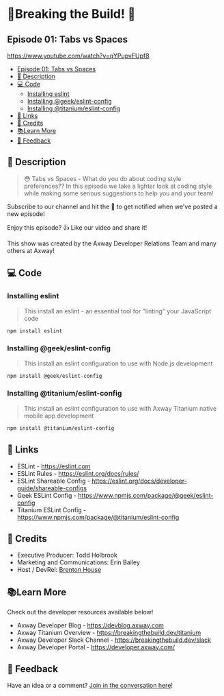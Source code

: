 # 🚨Breaking the Build! 🚨

## Episode 01: Tabs vs Spaces

https://www.youtube.com/watch?v=qYPupvFUpf8

* [Episode 01: Tabs vs Spaces](#episode-01-tabs-vs-spaces)
* [📝 Description](#-description)
* [💻 Code](#-code)
	* [Installing eslint](#installing-eslint)
	* [Installing @geek/eslint-config](#installing-geekeslint-config)
	* [Installing @titanium/eslint-config](#installing-titaniumeslint-config)
* [🔗 Links](#-links)
* [👏 Credits](#-credits)
* [📚Learn More](#learn-more)
* [📣 Feedback](#-feedback)


## 📝 Description

>😳 Tabs vs Spaces - What do you do about coding style preferences??  In this episode we take a lighter look at coding style while making some serious suggestions to help you and your team! 

Subscribe to our channel and hit the 🔔 to get notified when we've posted a new episode!

Enjoy this episode? 👍 Like our video and share it!

This show was created by the Axway Developer Relations Team and many others at Axway!

## 💻 Code


### Installing eslint

> This install an eslint - an essential tool for "linting" your JavaScript code

```bash
npm install eslint
```


### Installing @geek/eslint-config

> This install an eslint configuration to use with Node.js development

```bash
npm install @geek/eslint-config
```

### Installing @titanium/eslint-config

> This install an eslint configuration to use with Axway Titanium native mobile app development

```bash
npm install @titanium/eslint-config
```


## 🔗 Links

* ESLint - https://eslint.com
* ESLint Rules - https://eslint.org/docs/rules/
* ESLint Shareable Config - https://eslint.org/docs/developer-guide/shareable-configs
* Geek ESLint Config - https://www.npmjs.com/package/@geek/eslint-config
* Titanium ESLint Config - https://www.npmjs.com/package/@titanium/eslint-config


## 👏 Credits

* Executive Producer:  Todd Holbrook 
* Marketing and Communications: Erin Bailey
* Host / DevRel:  [Brenton House](https://brenton.house)


## 📚Learn More

Check out the developer resources available below!

* Axway Developer Blog - https://devblog.axway.com
* Axway Titanium Overview - https://breakingthebuild.dev/titanium
* Axway Developer Slack Channel - https://breakingthebuild.dev/slack
* Axway Developer Portal - https://developer.axway.com/


## 📣 Feedback

Have an idea or a comment?  [Join in the conversation here](https://github.com/axway-developer-relations/breaking-the-build/issues)! 


